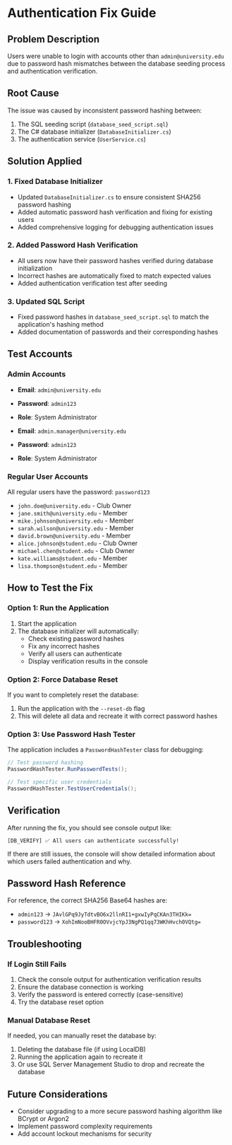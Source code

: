 # Authentication Fix Guide

## Problem Description
Users were unable to login with accounts other than `admin@university.edu` due to password hash mismatches between the database seeding process and authentication verification.

## Root Cause
The issue was caused by inconsistent password hashing between:
1. The SQL seeding script (`database_seed_script.sql`)
2. The C# database initializer (`DatabaseInitializer.cs`)
3. The authentication service (`UserService.cs`)

## Solution Applied

### 1. Fixed Database Initializer
- Updated `DatabaseInitializer.cs` to ensure consistent SHA256 password hashing
- Added automatic password hash verification and fixing for existing users
- Added comprehensive logging for debugging authentication issues

### 2. Added Password Hash Verification
- All users now have their password hashes verified during database initialization
- Incorrect hashes are automatically fixed to match expected values
- Added authentication verification test after seeding

### 3. Updated SQL Script
- Fixed password hashes in `database_seed_script.sql` to match the application's hashing method
- Added documentation of passwords and their corresponding hashes

## Test Accounts

### Admin Accounts
- **Email**: `admin@university.edu`
- **Password**: `admin123`
- **Role**: System Administrator

- **Email**: `admin.manager@university.edu`
- **Password**: `admin123`
- **Role**: System Administrator

### Regular User Accounts
All regular users have the password: `password123`

- `john.doe@university.edu` - Club Owner
- `jane.smith@university.edu` - Member
- `mike.johnson@university.edu` - Member
- `sarah.wilson@university.edu` - Member
- `david.brown@university.edu` - Member
- `alice.johnson@student.edu` - Club Owner
- `michael.chen@student.edu` - Club Owner
- `kate.williams@student.edu` - Member
- `lisa.thompson@student.edu` - Member

## How to Test the Fix

### Option 1: Run the Application
1. Start the application
2. The database initializer will automatically:
   - Check existing password hashes
   - Fix any incorrect hashes
   - Verify all users can authenticate
   - Display verification results in the console

### Option 2: Force Database Reset
If you want to completely reset the database:
1. Run the application with the `--reset-db` flag
2. This will delete all data and recreate it with correct password hashes

### Option 3: Use Password Hash Tester
The application includes a `PasswordHashTester` class for debugging:

```csharp
// Test password hashing
PasswordHashTester.RunPasswordTests();

// Test specific user credentials
PasswordHashTester.TestUserCredentials();
```

## Verification
After running the fix, you should see console output like:
```
[DB_VERIFY] ✅ All users can authenticate successfully!
```

If there are still issues, the console will show detailed information about which users failed authentication and why.

## Password Hash Reference
For reference, the correct SHA256 Base64 hashes are:
- `admin123` → `JAvlGPq9JyTdtvBO6x2llnRI1+gxwIyPqCKAn3THIKk=`
- `password123` → `XohImNooBHFR0OVvjcYpJ3NgPQ1qq73WKhHvch0VQtg=`

## Troubleshooting

### If Login Still Fails
1. Check the console output for authentication verification results
2. Ensure the database connection is working
3. Verify the password is entered correctly (case-sensitive)
4. Try the database reset option

### Manual Database Reset
If needed, you can manually reset the database by:
1. Deleting the database file (if using LocalDB)
2. Running the application again to recreate it
3. Or use SQL Server Management Studio to drop and recreate the database

## Future Considerations
- Consider upgrading to a more secure password hashing algorithm like BCrypt or Argon2
- Implement password complexity requirements
- Add account lockout mechanisms for security

